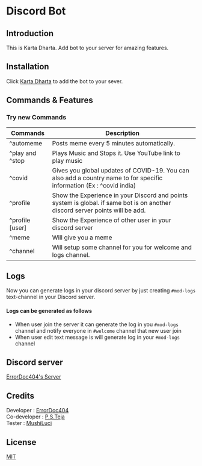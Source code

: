 # Discord Bot
## Introduction

This is Karta Dharta. Add bot to your server for amazing features.

## Installation

Click [Karta Dharta](https://bit.ly/2FuRGXG) to add the bot to your sever.

## Commands & Features

### Try new Commands

| Commands  | Description |
| ------------- | ------------- |
| ^automeme  | Posts meme every 5 minutes automatically.  |
| ^play and ^stop  | Plays Music and Stops it. Use YouTube link to play music |
| ^covid  |Gives you global updates of COVID-19. You can also add a country name to for specific information (Ex : ^covid india)  |
| ^profile  | Show the Experience in your Discord and points system is global. if same bot is on another discord server points will be add. |
| ^profile [user]  | Show the Experience of other user in your discord server |
| ^meme  | Will give you a meme |
| ^channel  | Will setup some channel for you for welcome and logs channel. |

## Logs

Now you can generate logs in your discord server by just creating `#mod-logs` text-channel in your Discord server.

#### Logs can be generated as follows
* When user join the server it can generate the log in you `#mod-logs` channel and notify everyone in `#welcome` channel that new user join
* When user edit text message is will generate log in your `#mod-logs` channel

## Discord server

[ErrorDoc404's Server](https://discord.gg/YDMzQGE)

## Credits
Developer : [ErrorDoc404](https://github.com/ErrorDoc404)\
Co-developer : [P.S.Teja](https://github.com/TEJAPS)\
Tester : [MushiLuci](https://github.com/MushiLuci)

## License
[MIT](https://choosealicense.com/licenses/mit/)
